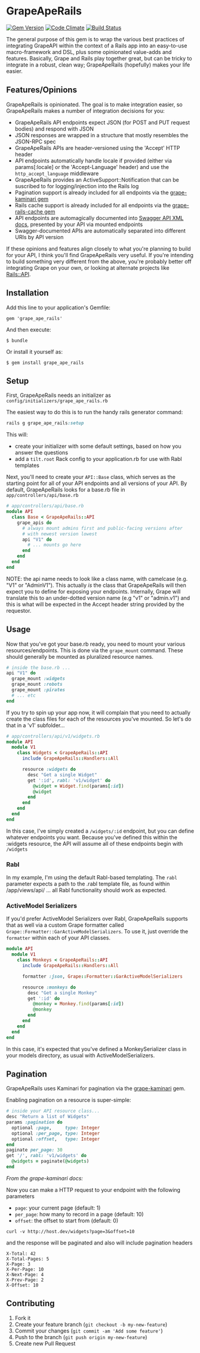 # GrapeApeRails

[![Gem Version](https://badge.fury.io/rb/grape_ape_rails.svg)](http://badge.fury.io/rb/grape_ape_rails)
[![Code Climate](https://codeclimate.com/github/mepatterson/grape_ape_rails/badges/gpa.svg)](https://codeclimate.com/github/mepatterson/grape_ape_rails)
[![Build Status](https://semaphoreapp.com/api/v1/projects/dbb9cbd7-0767-4215-b3f8-faa25510b708/231133/shields_badge.png)](https://semaphoreapp.com/mepatterson/grape_ape_rails)

The general purpose of this gem is to wrap the various best practices of integrating GrapeAPI within the context of a Rails app
into an easy-to-use macro-framework and DSL, plus some opinionated value-adds and features. Basically, Grape and Rails play
together great, but can be tricky to integrate in a robust, clean way; GrapeApeRails (hopefully) makes your life easier.

## Features/Opinions

GrapeApeRails is opinionated. The goal is to make integration easier, so GrapeApeRails makes a number of integration decisions for you:

* GrapeApeRails API endpoints expect JSON (for POST and PUT request bodies) and respond with JSON
* JSON responses are wrapped in a structure that mostly resembles the JSON-RPC spec
* GrapeApeRails APIs are header-versioned using the 'Accept' HTTP header
* API endpoints automatically handle locale if provided (either via params[:locale] or the 'Accept-Language' header) and use the `http_accept_language` middleware
* GrapeApeRails provides an ActiveSupport::Notification that can be suscribed to for logging/injection into the Rails log
* Pagination support is already included for all endpoints via the [grape-kaminari gem](https://github.com/monterail/grape-kaminari)
* Rails cache support is already included for all endpoints via the [grape-rails-cache gem](https://github.com/monterail/grape-rails-cache)
* API endpoints are automagically documented into [Swagger API XML docs](https://helloreverb.com/developers/swagger), presented by your API via mounted endpoints
* Swagger-documented APIs are automatically separated into different URIs by API version

If these opinions and features align closely to what you're planning to build for your API, I think you'll find GrapeApeRails very useful.
If you're intending to build something very different from the above, you're probably better off integrating Grape on your own, or looking at alternate projects
like [Rails::API](https://github.com/rails-api/rails-api).

## Installation

Add this line to your application's Gemfile:

    gem 'grape_ape_rails'

And then execute:

    $ bundle

Or install it yourself as:

    $ gem install grape_ape_rails

## Setup

First, GrapeApeRails needs an initializer as `config/initializers/grape_ape_rails.rb`

The easiest way to do this is to run the handy rails generator command:

```ruby
rails g grape_ape_rails:setup
```

This will:
* create your initializer with some default settings, based on how you answer the questions
* add a `tilt.root` Rack config to your application.rb for use with Rabl templates

Next, you'll need to create your `API::Base` class, which serves as the starting point for all
of your API endpoints and all versions of your API. By default, GrapeApeRails looks for a
base.rb file in `app/controllers/api/base.rb`

```ruby
# app/controllers/api/base.rb
module API
  class Base < GrapeApeRails::API
    grape_apis do
      # always mount admins first and public-facing versions after
      # with newest version lowest
      api "V1" do
        # ... mounts go here
      end
    end
  end
end
```

NOTE: the api name needs to look like a class name, with camelcase (e.g. "V1" or "AdminV1").
This actually _is_ the class that GrapeApeRails will then expect you to define for exposing your endpoints.
Internally, Grape will translate this to an under-dotted version name (e.g "v1" or "admin.v1")
and this is what will be expected in the Accept header string provided by the requestor.

## Usage

Now that you've got your base.rb ready, you need to mount your various resources/endpoints. This is
done via the `grape_mount` command. These should generally be mounted as pluralized resource names.

```ruby
# inside the base.rb ...
api "V1" do
  grape_mount :widgets
  grape_mount :robots
  grape_mount :pirates
  # ... etc
end
```

If you try to spin up your app now, it will complain that you need to actually create the class files
for each of the resources you've mounted. So let's do that in a 'v1' subfolder...

```ruby
# app/controllers/api/v1/widgets.rb
module API
  module V1
    class Widgets < GrapeApeRails::API
      include GrapeApeRails::Handlers::All

      resource :widgets do
        desc "Get a single Widget"
        get ':id', rabl: 'v1/widget' do
          @widget = Widget.find(params[:id])
          @widget
        end
      end
    end
  end
end
```

In this case, I've simply created a `/widgets/:id` endpoint, but you can define whatever endpoints you want.
Because you've defined this within the :widgets resource, the API will assume all of these endpoints begin
with `/widgets`

### Rabl

In my example, I'm using the default Rabl-based templating. The `rabl` parameter expects a path to the .rabl template file,
as found within /app/views/api/ ... all Rabl functionality should work as expected.

### ActiveModel Serializers

If you'd prefer ActiveModel Serializers over Rabl, GrapeApeRails supports that as well via a custom Grape formatter
called `Grape::Formatter::GarActiveModelSerializers`. To use it, just override the `formatter` within each of your API
classes.

```ruby
module API
  module V1
    class Monkeys < GrapeApeRails::API
      include GrapeApeRails::Handlers::All

      formatter :json, Grape::Formatter::GarActiveModelSerializers

      resource :monkeys do
        desc "Get a single Monkey"
        get ':id' do
          @monkey = Monkey.find(params[:id])
          @monkey
        end
      end
    end
  end
end
```

In this case, it's expected that you've defined a MonkeySerializer class in your models directory, as usual with ActiveModelSerializers.

## Pagination

GrapeApeRails uses Kaminari for pagination via the [grape-kaminari](https://github.com/monterail/grape-kaminari) gem.

Enabling pagination on a resource is super-simple:

```ruby
# inside your API resource class...
desc "Return a list of Widgets"
params :pagination do
  optional :page,     type: Integer
  optional :per_page, type: Integer
  optional :offset,   type: Integer
end
paginate per_page: 30
get '/', rabl: 'v1/widgets' do
  @widgets = paginate(@widgets)
end
```

_From the grape-kaminari docs:_

Now you can make a HTTP request to your endpoint with the following parameters

- `page`: your current page (default: 1)
- `per_page`: how many to record in a page (default: 10)
- `offset`: the offset to start from (default: 0)

```
curl -v http://host.dev/widgets?page=3&offset=10
```

and the response will be paginated and also will include pagination headers

```
X-Total: 42
X-Total-Pages: 5
X-Page: 3
X-Per-Page: 10
X-Next-Page: 4
X-Prev-Page: 2
X-Offset: 10
```

## Contributing

1. Fork it
2. Create your feature branch (`git checkout -b my-new-feature`)
3. Commit your changes (`git commit -am 'Add some feature'`)
4. Push to the branch (`git push origin my-new-feature`)
5. Create new Pull Request
